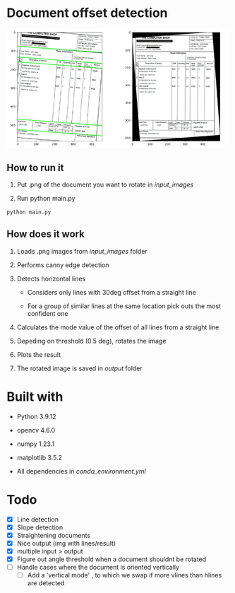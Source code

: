 # Document offset detection

![Screenshot](/assets/showcase.png)

## How to run it

1. Put .png of the document you want to rotate in *input_images*

2. Run python main.py

```bash
python main.py
```

## How does it work

1. Loads .png images from *input_images* folder

2. Performs canny edge detection

3. Detects horizontal lines
   
   - Considers only lines with 30deg offset from a straight line
   
   - For a group of similar lines at the same location pick outs the most confident one 

4. Calculates the mode value of the offset of all lines from a straight line

5. Depeding on threshold (0.5 deg), rotates the image

6. Plots the result

7. The rotated image is saved in *output* folder

# Built with

- Python 3.9.12

- opencv 4.6.0

- numpy 1.23.1

- matplotlib 3.5.2

- All dependencies in *conda_environment.yml*

# Todo

- [x] Line detection
- [x] Slope detection
- [x] Straightening documents
- [x] Nice output (img with lines/result)
- [x] multiple input > output
- [x] Figure out angle threshold when a document shouldnt be rotated
- [ ] Handle cases where the document is oriented vertically
  - [ ] Add a 'vertical mode' , to which we swap if more vlines than hlines are detected
